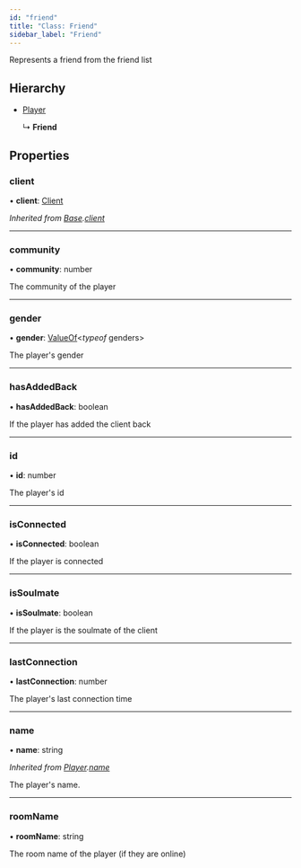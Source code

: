 ```yaml
---
id: "friend"
title: "Class: Friend"
sidebar_label: "Friend"
---
```


Represents a friend from the friend list

## Hierarchy

* [Player](player.md)

  ↳ **Friend**

## Properties

### client

•  **client**: [Client](client.md)

*Inherited from [Base](base.md).[client](base.md#client)*

___

### community

•  **community**: number

The community of the player

___

### gender

•  **gender**: [ValueOf](../globals.md#valueof)<*typeof* genders\>

The player's gender

___

### hasAddedBack

•  **hasAddedBack**: boolean

If the player has added the client back

___

### id

•  **id**: number

The player's id

___

### isConnected

•  **isConnected**: boolean

If the player is connected

___

### isSoulmate

•  **isSoulmate**: boolean

If the player is the soulmate of the client

___

### lastConnection

•  **lastConnection**: number

The player's last connection time

___

### name

•  **name**: string

*Inherited from [Player](player.md).[name](player.md#name)*

The player's name.

___

### roomName

•  **roomName**: string

The room name of the player (if they are online)
